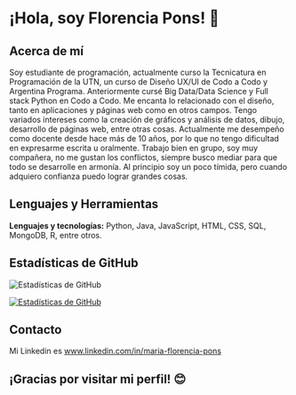 # ¡Hola, soy Florencia Pons! 👋

## Acerca de mí

Soy estudiante de programación, actualmente curso la Tecnicatura en Programación de la UTN, un curso de Diseño UX/UI de Codo a Codo y Argentina Programa. Anteriormente cursé Big Data/Data Science y Full stack Python en Codo a Codo. 
Me encanta lo relacionado con el diseño, tanto en aplicaciones y páginas web como en otros campos. Tengo variados intereses como la creación de gráficos y análisis de datos, dibujo, desarrollo de páginas web, entre otras cosas. 
Actualmente me desempeño como docente desde hace más de 10 años, por lo que no tengo dificultad en expresarme escrita u oralmente. Trabajo bien en grupo, soy muy compañera, no me gustan los conflictos, siempre busco mediar para que todo se desarrolle en armonía. Al principio soy un poco tímida, pero cuando adquiero confianza puedo lograr grandes cosas. 


## Lenguajes y Herramientas

**Lenguajes y tecnologías:** Python, Java, JavaScript, HTML, CSS, SQL, MongoDB, R, entre otros.

## Estadísticas de GitHub

![Estadísticas de GitHub](https://github-readme-stats.vercel.app/api?username=TU_USUARIO&show_icons=true&count_private=true&hide=contribs,prs)

[![Estadísticas de GitHub](https://github-readme-stats.vercel.app/api?username=TU_USUARIO&show_icons=true&count_private=true)](https://github.com/anuraghazra/github-readme-stats)
## Contacto
 Mi Linkedin es www.linkedin.com/in/maria-florencia-pons 

## ¡Gracias por visitar mi perfil! 😊
